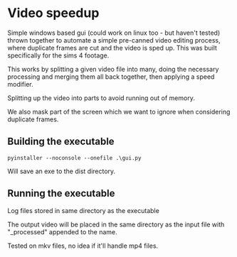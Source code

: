 # Video speedup

Simple windows based gui (could work on linux too - but haven't tested) thrown together to automate a simple pre-canned video editing process, where duplicate frames are cut and the video is sped up. This was built specifically for the sims 4 footage.

This works by splitting a given video file into many, doing the necessary processing and merging them all back together, then applying a speed modifier.

Splitting up the video into parts to avoid running out of memory.

We also mask part of the screen which we want to ignore when considering duplicate frames.


## Building the executable

```
pyinstaller --noconsole --onefile .\gui.py
```

Will save an exe to the dist directory.

## Running the executable


Log files stored in same directory as the executable

The output video will be placed in the same directory as the input file with "_processed" appended to the name.

Tested on mkv files, no idea if it'll handle mp4 files.